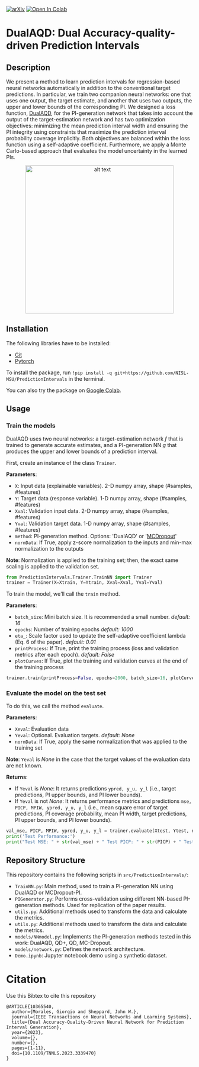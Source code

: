 [![arXiv](https://img.shields.io/badge/arXiv-2212.06370-b31b1b.svg)](https://arxiv.org/abs/2212.06370)
[![Open In Colab](https://colab.research.google.com/assets/colab-badge.svg)](https://colab.research.google.com/github/NISL-MSU/PredictionIntervals/blob/master/DualAQD_PredictionIntervals.ipynb)

# DualAQD: Dual Accuracy-quality-driven Prediction Intervals

## Description

We present a method to learn prediction intervals for regression-based neural networks automatically in addition to the conventional target predictions.
In particular, we train two companion neural networks: one that uses one output, the target estimate, and another that uses two outputs, the upper and lower bounds of the corresponding PI.
We designed a loss function, [DualAQD](https://arxiv.org/abs/2212.06370), for the PI-generation network that takes into account the output of the target-estimation network and has two optimization objectives: minimizing the mean prediction interval width and ensuring the PI integrity using constraints that maximize the prediction interval probability coverage implicitly.
Both objectives are balanced within the loss function using a self-adaptive coefficient.
Furthermore, we apply a Monte Carlo-based approach that evaluates the model uncertainty in the learned PIs.

<p align="center">
  <img src="https://raw.githubusercontent.com/GiorgioMorales/PredictionIntervals/master/images/introduction.jpg" alt="alt text" width="400">
</p>

## Installation

The following libraries have to be installed:
* [Git](https://git-scm.com/download/) 
* [Pytorch](https://pytorch.org/)

To install the package, run `!pip install -q git+https://github.com/NISL-MSU/PredictionIntervals` in the terminal. 

You can also try the package on [Google Colab](https://colab.research.google.com/github/NISL-MSU/PredictionIntervals/blob/master/DualAQD_PredictionIntervals.ipynb).

## Usage

### Train the models

DualAQD uses two neural networks: a target-estimation network $f$ that is trained to generate accurate estimates, and a PI-generation NN $g$ that produces the upper and lower bounds of a prediction interval.

First, create an instance of the class `Trainer`.

**Parameters**:

*   `X`: Input data (explainable variables). 2-D numpy array, shape (#samples, #features)
*   `Y`: Target data (response variable). 1-D numpy array, shape (#samples, #features)
*   `Xval`: Validation input data. 2-D numpy array, shape (#samples, #features)
*   `Yval`: Validation target data. 1-D numpy array, shape (#samples, #features)
*   `method`: PI-generation method. Options: 'DualAQD' or '[MCDropout](https://arxiv.org/pdf/1709.01907.pdf)'
*   `normData`: If True, apply z-score normalization to the inputs and min-max normalization to the outputs

**Note**: Normalization is applied to the training set; then, the exact same scaling is applied to the validation set.

```python
from PredictionIntervals.Trainer.TrainNN import Trainer
trainer = Trainer(X=Xtrain, Y=Ytrain, Xval=Xval, Yval=Yval)
```

To train the model, we'll call the `train` method.

**Parameters**:

*   `batch_size`: Mini batch size. It is recommended a small number. *default: 16*
*   `epochs`: Number of training epochs *default: 1000*
*   `eta_`: Scale factor used to update the self-adaptive coefficient lambda (Eq. 6 of the paper). *default: 0.01*
*   `printProcess`: If True, print the training process (loss and validation metrics after each epoch). *default: False*
*   `plotCurves`: If True, plot the training and validation curves at the end of the training process

```python
trainer.train(printProcess=False, epochs=2000, batch_size=16, plotCurves=True)
```

### Evaluate the model on the test set

To do this, we call the method `evaluate`.

**Parameters**:

*   `Xeval`: Evaluation data
*   `Yeval`: Optional. Evaluation targets. *default: None*
*   `normData`: If True, apply the same normalization that was applied to the training set

**Note**: `Yeval` is *None* in the case that the target values of the evaluation data are not known.

**Returns**:
*   If `Yeval` is *None*: It returns predictions `ypred, y_u, y_l` (i.e., target predictions, PI upper bounds, and PI lower bounds).
*   If `Yeval` is not *None*: It returns performance metrics and predictions `mse, PICP, MPIW, ypred, y_u, y_l` (i.e., mean square error of target predictions, PI coverage probability, mean PI width, target predictions, PI upper bounds, and PI lower bounds).

```python
val_mse, PICP, MPIW, ypred, y_u, y_l = trainer.evaluate(Xtest, Ytest, normData=True)
print('Test Performance:')
print("Test MSE: " + str(val_mse) + " Test PICP: " + str(PICP) + " Test MPIW: " + str(MPIW))
```

## Repository Structure

This repository contains the following scripts in `src/PredictionIntervals/`:

* `TrainNN.py`: Main method, used to train a PI-generation NN using DualAQD or MCDropout-PI.
* `PIGenerator.py`: Performs cross-validation using different NN-based PI-generation methods. Used for replication of the paper results.        
* `utils.py`: Additional methods used to transform the data and calculate the metrics.
* `utils.py`: Additional methods used to transform the data and calculate the metrics. 
* `models/NNmodel.py`: Implements the PI-generation methods tested in this work: DualAQD, QD+, QD, MC-Dropout.
* `models/network.py`: Defines the network architecture.
* `Demo.ipynb`: Jupyter notebook demo using a synthetic dataset.

# Citation
Use this Bibtex to cite this repository

```
@ARTICLE{10365540,
  author={Morales, Giorgio and Sheppard, John W.},
  journal={IEEE Transactions on Neural Networks and Learning Systems}, 
  title={Dual Accuracy-Quality-Driven Neural Network for Prediction Interval Generation}, 
  year={2023},
  volume={},
  number={},
  pages={1-11},
  doi={10.1109/TNNLS.2023.3339470}
}
```
